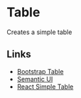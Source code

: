 # Table

Creates a simple table

## Links

- [Bootstrap Table](https://getbootstrap.com/docs/4.3/content/tables/)
- [Semantic UI](https://react.semantic-ui.com/collections/table/)
- [React Simple Table](http://kyleamathews.github.io/react-simple-table/)
